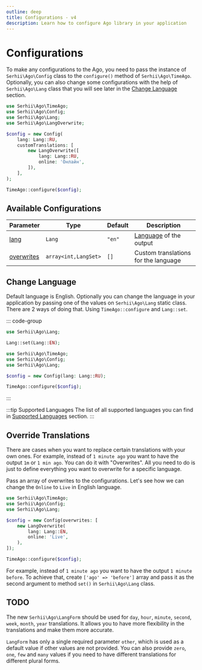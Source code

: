 ```yaml
---
outline: deep
title: Configurations - v4
description: Learn how to configure Ago library in your application
---
```


# Configurations
To make any configurations to the Ago, you need to pass the instance of `Serhii\Ago\Config` class to the `configure()` method of `Serhii\Ago\TimeAgo`. Optionally, you can also change some configurations with the help of `Serhii\Ago\Lang` class that you will see later in the [Change Language](/v4/configurations.html#change-language) section.

```php
use Serhii\Ago\TimeAgo;
use Serhii\Ago\Config;
use Serhii\Ago\Lang;
use Serhii\Ago\LangOverwrite;

$config = new Config(
    lang: Lang::RU,
    customTranslations: [
        new LangOverwrite([
            lang: Lang::RU,
            online: 'Онлайн',
        ]),
    ],
);

TimeAgo::configure($config);
```

## Available Configurations

| Parameter | Type | Default | Description |
| --- | --- | --- | --- |
| [lang](/v4/configurations.html#change-language) | `Lang` | `"en"` | [Language](/v4/what-is-ago.html#supported-languages) of the output |
| [overwrites](/v4/configurations.html#ovewrite-translations) | `array<int,LangSet>` | `[]` | Custom translations for the language |

## Change Language
Default language is English. Optionally you can change the language in your application by passing one of the values on `Serhii\Ago\Lang` static class. There are 2 ways of doing that. Using `TimeAgo::configure` and `Lang::set`.

::: code-group
```php [Lang::set]
use Serhii\Ago\Lang;

Lang::set(Lang::EN);
```

```php [TimeAgo::configure]
use Serhii\Ago\TimeAgo;
use Serhii\Ago\Config;
use Serhii\Ago\Lang;

$config = new Config(lang: Lang::RU);

TimeAgo::configure($config);
```
:::

:::tip Supported Languages
The list of all supported languages you can find in [Supported Languages](/v4/what-is-ago.html#supported-languages) section.
:::

## Override Translations
There are cases when you want to replace certain translations with your own ones. For example, instead of `1 minute ago` you want to have the output `1m` or `1 min ago`. You can do it with "Overwrites". All you need to do is just to define everything you want to overwrite for a specific language.

Pass an array of overwrites to the configurations. Let's see how we can change the `Online` to `Live` in English language.

```php [TimeAgo::configure]
use Serhii\Ago\TimeAgo;
use Serhii\Ago\Config;
use Serhii\Ago\Lang;

$config = new Config(overwrites: [
    new LangOverwrite(
        lang: Lang::EN,
        online: 'Live',
    ),
]);

TimeAgo::configure($config);
```

For example, instead of `1 minute ago` you want to have the output `1 minute before`. To achieve that, create `['ago' => 'before']` array and pass it as the second argument to method `set()` in `Serhii\Ago\Lang` class.

## TODO
The new `Serhii\Ago\LangForm` should be used for `day`, `hour`, `minute`, `second`, `week`, `month`, `year` translations. It allows you to have more flexibility in the translations and make them more accurate.

`LangForm` has only a single required parameter `other`, which is used as a default value if other values are not provided. You can also provide `zero`, `one`, `few` and `many` values if you need to have different translations for different plural forms.